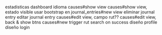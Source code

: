 estadisticas dashboard
idioma causes#show view
causes#show view, estado visible
usar bootstrap en journal_entries#new view
eliminar journal entry
editar journal entry
causes#edit view, campo rut??
causes#edit view, back & show btns
causes#new trigger rut search on success
diseño profile
diseño login